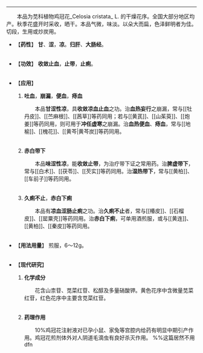 ---
&emsp;&emsp;本品为苋科植物鸡冠花_Celosia cristata_ L. 的干燥花序。全国大部分地区均产。秋季花盛开时采收，晒干。本品气微，味淡。以朵大而扁，色泽鲜明者为佳。切段，生用或炒炭用。

- 【**药性**】
	**甘**、**涩**，**凉**。**归肝**、**大肠经**。<br></br>

- 【**功效**】
	**收敛止血**，**止带**，**止痢**。<br></br>

- 【**应用**】
	1. **吐血**，**崩漏**，**便血**，**痔血**
		
		&emsp;&emsp;本品**甘涩性凉**，具**收敛凉血止血**之功。治**血热妄行**之崩漏，常与[[牡丹皮]]、[[苎麻根]]、[[茜草]]等药同用；若与[[黄芪]]、[[山茱萸]]、[[炮姜]]等药同用，则可用于**冲任虚寒**之崩漏。治**血热便血**、**痔血**，常与[[地榆]]、[[槐花]]、[[黄芩|黄芩炭]]等药同用。<br></br>
	
	2. **赤白带下**
		
		&emsp;&emsp;本品**味涩性凉**，能**收敛止带**，为治疗带下证之常用药。治**脾虚带下**，常与[[白术]]、[[茯苓]]、[[芡实]]等药同用。治**湿热带下**，常与[[黄柏]]、[[车前子]]等药同用。<br></br>
	
	3. **久痢不止**，**赤白下痢**
		
		&emsp;&emsp;本品有**凉血涩肠止痢**之功。治**久痢不止**者，常与[[椿皮]]、[[石榴皮]]、[[罂粟壳]]等药同用。治**赤白下痢**，可单用酒煎服，或与[[黄连]]、[[黄柏]]、[[秦皮]]等药同用。<br></br>

- 【**用法用量**】
	煎服，6～12g。<br></br>

- 【**现代研究**】
	1. **化学成分**
		
		&emsp;&emsp;花含山柰苷、苋菜红苷、松醇及多量硝酸钾。黄色花序中含微量苋菜红苷，红色花序中主要含苋菜红苷。<br></br>
	
	2. **药理作用**
		
		&emsp;&emsp;10%鸡冠花注射液对已孕小鼠、家兔等宫腔内给药有明显中期引产作用。鸡冠花煎剂体外对人阴道毛滴虫有良好杀灭作用。
		%%这篇居然不用dfn